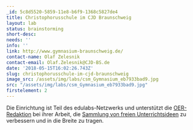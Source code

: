 ```yaml
---
_id: 5c8d5520-5859-11e8-b6f9-1368c5827de4
title: Christophorusschule im CJD Braunschweig
layout: lab
status: brainstorming
short-desc:
needs: ''
info: ''
link: http://www.gymnasium-braunschweig.de/
contact-name: Olaf Zelesnik
contact-email: Olaf.Zelesnik@CJD-BS.de
date: '2018-05-15T16:02:26.743Z'
slug: christophorusschule-im-cjd-braunschweig
image_src: /assets/img/labs/csm_Gymnasium_eb7933bad9.jpg
src: "/assets/img/labs/csm_Gymnasium_eb7933bad9.jpg"
firstelement: 2
---
```


Die Einrichtung ist Teil des edulabs-Netzwerks und unterstützt die [OER-Redaktion](https://edulabs.de/oer/about) bei ihrer Arbeit, die [Sammlung von freien Unterrichtsideen](https://edulabs.de/oer/) zu verbessern und in die Breite zu tragen.

